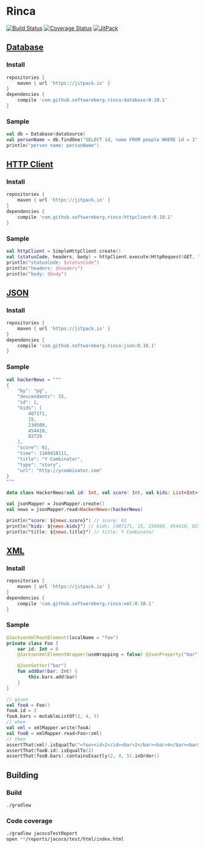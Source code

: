 # Rinca

[![Build Status](https://travis-ci.org/softwareberg/rinca.svg?branch=master)](https://travis-ci.org/softwareberg/rinca)
[![Coverage Status](https://codecov.io/github/softwareberg/rinca/badge.svg?branch=master)](https://codecov.io/github/softwareberg/rinca?branch=master)
[![JitPack](https://jitpack.io/v/softwareberg/rinca.svg)](https://jitpack.io/#softwareberg/rinca)

## [Database](https://github.com/softwareberg/rinca/tree/master/database)

### Install

```groovy
repositories {
    maven { url 'https://jitpack.io' }
}
dependencies {
    compile 'com.github.softwareberg.rinca:database:0.10.1'
}
```

### Sample

```kotlin
val db = Database(dataSource)
val personName = db.findOne("SELECT id, name FROM people WHERE id = 1", { rs -> rs.string("name") })
println("person name: personName")
```

## [HTTP Client](https://github.com/softwareberg/rinca/tree/master/httpclient)

### Install

```groovy
repositories {
    maven { url 'https://jitpack.io' }
}
dependencies {
    compile 'com.github.softwareberg.rinca:httpclient:0.10.1'
}
```

### Sample

```kotlin
val httpClient = SimpleHttpClient.create()
val (statusCode, headers, body) = httpClient.execute(HttpRequest(GET, "http://urlecho.appspot.com/echo?body=HelloWorld")).join()
println("statusCode: $statusCode")
println("headers: $headers")
println("body: $body")
```

## [JSON](https://github.com/softwareberg/rinca/tree/master/json)

### Install

```groovy
repositories {
    maven { url 'https://jitpack.io' }
}
dependencies {
    compile 'com.github.softwareberg.rinca:json:0.10.1'
}
```

### Sample

```kotlin
val hackerNews = """
{
    "by": "pg",
    "descendants": 15,
    "id": 1,
    "kids": [
        487171,
        15,
        234509,
        454410,
        82729
    ],
    "score": 61,
    "time": 1160418111,
    "title": "Y Combinator",
    "type": "story",
    "url": "http://ycombinator.com"
}
"""

data class HackerNews(val id: Int, val score: Int, val kids: List<Int> = emptyList(), val time: Int, val title: String, val text: String?, val url: String?, val type: String = "story")

val jsonMapper = JsonMapper.create()
val news = jsonMapper.read<HackerNews>(hackerNews)

println("score: ${news.score}") // score: 61
println("kids: ${news.kids}") // kids: [487171, 15, 234509, 454410, 82729]
println("title: ${news.title}") // title: Y Combinator
```

## [XML](https://github.com/softwareberg/rinca/tree/master/xml)

### Install

```groovy
repositories {
    maven { url 'https://jitpack.io' }
}
dependencies {
    compile 'com.github.softwareberg.rinca:xml:0.10.1'
}
```

### Sample

```kotlin
@JacksonXmlRootElement(localName = "foo")
private class Foo {
    var id: Int = 0
    @JacksonXmlElementWrapper(useWrapping = false) @JsonProperty("bar") var bars: MutableList<Int> = mutableListOf()

    @JsonSetter("bar")
    fun addBar(bar: Int) {
        this.bars.add(bar)
    }
}

// given
val fooA = Foo()
fooA.id = 2
fooA.bars = mutableListOf(2, 4, 5)
// when
val xml = xmlMapper.write(fooA)
val fooB = xmlMapper.read<Foo>(xml)
// then
assertThat(xml).isEqualTo("<foo><id>2</id><bar>2</bar><bar>4</bar><bar>5</bar></foo>")
assertThat(fooB.id).isEqualTo(2)
assertThat(fooB.bars).containsExactly(2, 4, 5).inOrder()
```

## Building

### Build

```bash
./gradlew
```

### Code coverage

```bash
./gradlew jacocoTestReport
open **/reports/jacoco/test/html/index.html 
```
